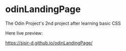 # odinLandingPage

The Odin Project's 2nd project after learning basic CSS

Here live preview:

https://sisir-d.github.io/odinLandingPage/
